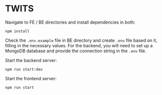 TWITS
========

Navigate to FE / BE directories and install dependencies in both:

``` npm install ```

Check the `.env.example` file in  BE directory and create `.env` file based on it, filling in the necessary values.
For the backend, you will need to set up a MongoDB database and provide the connection string in the `.env` file.

Start the backend server:

``` npm run start:dev ```

Start the frontend server:

``` npm run start ```


